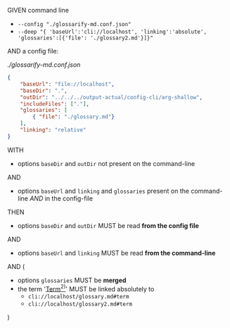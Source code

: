 GIVEN command line

*   `--config "./glossarify-md.conf.json"`
*   `--deep "{ 'baseUrl':'cli://localhost', 'linking':'absolute', 'glossaries':[{'file': './glossary2.md'}]}"`

AND a config file:

*./glossarify-md.conf.json*

```json
{
    "baseUrl": "file://localhost",
    "baseDir": ".",
    "outDir": "../../../output-actual/config-cli/arg-shallow",
    "includeFiles": ["."],
    "glossaries": [
        { "file": "./glossary.md"}
    ],
    "linking": "relative"
}
```

WITH

*   options `baseDir` and `outDir` not present on the command-line

AND

*   options `baseUrl` and `linking` and `glossaries` present on the command-line *AND* in the config-file

THEN

*   options `baseDir` and `outDir` MUST be read **from the config file**

AND

*   options `baseUrl` and `linking` MUST be read **from the command-line**

AND (

*   options `glossaries` MUST be **merged**
*   the term '[Term][1][<sup>2)</sup>][2]' MUST be linked absolutely to
    *   `cli://localhost/glossary.md#term`
    *   `cli://localhost/glossary2.md#term`

)

[1]: ./glossary.md#term

[2]: ./glossary2.md#term
